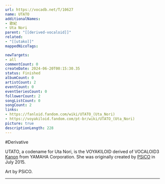 ```yaml
---
url: https://vocadb.net/T/10627
name: UTATO
additionalNames: 
- 歌紀
- Uta Nori
parent: "[[derived-vocaloid]]"
related:
- "[[utako]]"
mappedNicoTags:

newTargets:
- all
commentCount: 0
createDate: 2024-06-20T00:15:30.35
status: Finished
albumCount: 0
artistCount: 2
eventCount: 0
eventSeriesCount: 0
followerCount: 2
songListCount: 0
songCount: 2
links: 
- https://fanloid.fandom.com/wiki/UTATO_(Uta_Nori)
- https://voyakiloid.fandom.com/pt-br/wiki/UTATO_(Uta_Nori)
picture: true
descriptionLength: 228
---
```


#Derivative

UTATO, a codename for Uta Nori, is the VOYAKILOID derived of VOCALOID3 [Kanon](https://vocadb.net/Ar/18365) from YAMAHA Corporation. She was originally created by [PSiCO](https://vocadb.net/Ar/66828) in July 2015.

Art by PSiCO.

---

